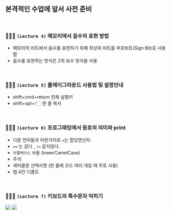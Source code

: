 ## 본격적인 수업에 앞서 사전 준비

<br/>

### 👩🏻‍💻 `(Lecture 4)` 메모리에서 음수의 표현 방법

- 메모리의 비트에서 음수를 표현하기 위해 최상위 비트를 부호비트(Sign Bit)로 사용함
- 음수를 표현하는 방식은 2의 보수 방식을 사용

<br/>

### 👩🏻‍💻 `(Lecture 5)` 플레이그라운드 사용법 및 설정안내

- shift+cmd+return 전체 실행키
- shift+opt+👇🏻 한 줄 복사

<br/>

### 👩🏻‍💻 `(Lecture 6)` 프로그래밍에서 등호의 의미와 print

- 다른 언어들과 마찬가지로 `=`는 할당연산자.
- `==` 는 같다 , `!=` 같지않다.
- `카멜케이스` 사용 (lowerCamelCase)
- 주석
- 세미콜론 선택사항 (한 줄에 코드 여러 개일 때 주로 사용)
- 탭 4칸 디폴트

<br/>

### 👩🏻‍💻 `(Lecture 7)` 키보드의 특수문자 익히기

<img src="https://img1.daumcdn.net/thumb/R1280x0/?scode=mtistory2&fname=https%3A%2F%2Fblog.kakaocdn.net%2Fdn%2FcZUmK5%2FbtqA2NRR3dh%2F5WQElcrt8D8aiLBxJYOa30%2Fimg.png" />
<img src="https://img1.daumcdn.net/thumb/R1280x0/?scode=mtistory2&fname=https%3A%2F%2Fblog.kakaocdn.net%2Fdn%2FcxygYQ%2FbtqA2TYC8UX%2FG09igh4lWfaka5H3tmOs7k%2Fimg.png" />

<br/><br/>
